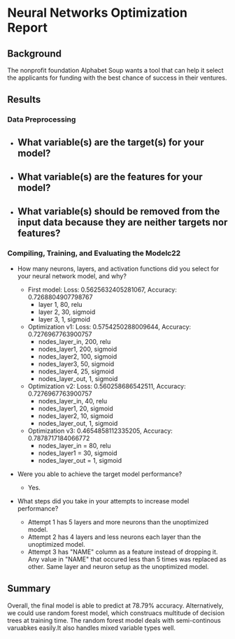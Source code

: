 # Neural Networks Optimization Report

## Background
The nonprofit foundation Alphabet Soup wants a tool that can help it select the applicants for funding with the best chance of success in their ventures.

## Results
### Data Preprocessing
- What variable(s) are the target(s) for your model?
    - 
- What variable(s) are the features for your model?
    - 
- What variable(s) should be removed from the input data because they are neither targets nor features?
    - 
### Compiling, Training, and Evaluating the Modelc22
- How many neurons, layers, and activation functions did you select for your neural network model, and why?
    - First model: Loss: 0.5625632405281067, Accuracy: 0.7268804907798767
        - layer 1, 80, relu
        - layer 2, 30, sigmoid
        - layer 3, 1, sigmoid
    - Optimization v1: Loss: 0.5754250288009644, Accuracy: 0.7276967763900757
        - nodes_layer_in, 200, relu
        - nodes_layer1, 200, sigmoid
        - nodes_layer2, 100, sigmoid
        - nodes_layer3, 50, sigmoid
        - nodes_layer4, 25, sigmoid
        - nodes_layer_out, 1, sigmoid
    - Optimization v2: Loss: 0.560258686542511, Accuracy: 0.7276967763900757
        - nodes_layer_in, 40, relu
        - nodes_layer1, 20, sigmoid
        - nodes_layer2, 10, sigmoid
        - nodes_layer_out, 1, sigmoid
    - Optimization v3: 0.4654858112335205, Accuracy: 0.7878717184066772
        - nodes_layer_in = 80, relu
        - nodes_layer1 = 30, sigmoid
        - nodes_layer_out = 1, sigmoid

- Were you able to achieve the target model performance?
    - Yes. 
- What steps did you take in your attempts to increase model performance?
    - Attempt 1 has 5 layers and more neurons than the unoptimized model.
    - Attempt 2 has 4 layers and less neurons each layer than the unoptimized model.
    - Attempt 3 has "NAME" column as a feature instead of dropping it. Any value in "NAME" that occured less than 5 times was replaced as other. Same layer and neuron setup as the unoptimized model.
## Summary

Overall, the final model is able to predict at 78.79% accuracy.
Alternatively, we could use random forest model, which construacs multitude of decision trees at training time. The random forest model deals with semi-continous varuabkes easily.It also handles mixed variable types well. 